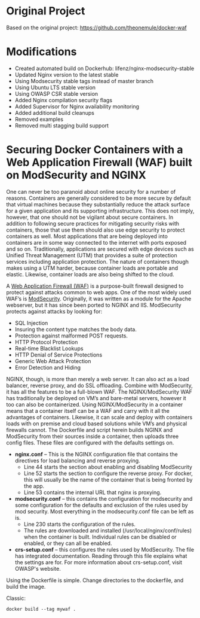 Original Project
====
Based on the original project: https://github.com/theonemule/docker-waf

Modifications
====
*   Created automated build on Dockerhub: lifenz/nginx-modsecurity-stable
*   Updated Nginx version to the latest stable
*   Using Modsecurity stable tags instead of master branch
*   Using Ubuntu LTS stable version
*   Using OWASP CSR stable version
*   Added Nginx compilation security flags
*   Added Supervisor for Nginx availability monitoring
*   Added additional build cleanups
*   Removed examples
*   Removed multi stagging build support

Securing Docker Containers with a Web Application Firewall (WAF) built on ModSecurity and NGINX
====

One can never be too paranoid about online security for a number of reasons. Containers are generally considered to be more secure by default that virtual machines because they substantially reduce the attack surface for a given application and its supporting infrastructure. This does not imply, however, that one should not be vigilant about secure containers. In addition to following secure practices for mitigating security risks with containers, those that use them should also use edge security to protect containers as well. Most applications that are being deployed into containers are in some way connected to the internet with ports exposed and so on. Traditionally, applications are secured with edge devices such as Unified Threat Management (UTM) that provides a suite of protection services including application protection. The nature of containers though makes using a UTM harder, because container loads are portable and elastic. Likewise, container loads are also being shifted to the cloud. 

A [Web Application Firewall (WAF)](https://www.owasp.org/index.php/Web_Application_Firewall) is a purpose-built firewall designed to protect against attacks common to web apps. One of the most widely used WAF’s is [ModSecurity](https://modsecurity.org/). Originally, it was written as a module for the Apache webserver, but it has since been ported to NGINX and IIS. ModSecurity protects against attacks by looking for:

*   SQL Injection
*   Insuring the content type matches the body data.
*   Protection against malformed POST requests.
*   HTTP Protocol Protection
*   Real-time Blacklist Lookups
*   HTTP Denial of Service Protections
*   Generic Web Attack Protection
*   Error Detection and Hiding

NGINX, though, is more than merely a web server. It can also act as a load balancer, reverse proxy, and do SSL offloading. Combine with ModSecurity, it has all the features to be a full-blown WAF. The NGINX/ModSecurity WAF has traditionally be deployed on VM’s and bare-metal servers, however it too can also be containerized. Using NGINX/ModSecurity in a container means that a container itself can be a WAF and carry with it all the advantages of containers. Likewise, it can scale and deploy with containers loads with on premise and cloud based solutions while VM’s and physical firewalls cannot. The Dockerfile and script herein builds NGINX and ModSecurity from their sources inside a container, then uploads three config files. These files are configured with the defaults settings on.

*   **nginx.conf** – This is the NGINX configuration file that contains the directives for load balancing and reverse proxying.
    *   Line 44 starts the section about enabling and disabling ModSecurity
    *   Line 52 starts the section to configure the reverse proxy. For docker, this will usually be the name of the container that is being fronted by the app.
    *   Line 53 contains the internal URL that nginx is proxying.
*   **modsecurity.conf** – this contains the configuration for modsecurity and some configuration for the defaults and exclusion of the rules used by mod security. Most everything in the modsecurity.conf file can be left as is.
    *   Line 230 starts the configuration of the rules.
    *   The rules are downloaded and installed (/usr/local/nginx/conf/rules) when the container is built. Individual rules can be disabled or enabled, or they can all be enabled.
*   **crs-setup.conf** – this configures the rules used by ModSecurity. The file has integrated documentation. Reading through this file explains what the settings are for. For more information about crs-setup.conf, visit OWASP's website.

Using the Dockerfile is simple. Change directories to the dockerfile, and build the image.


Classic:

```
docker build --tag mywaf .
